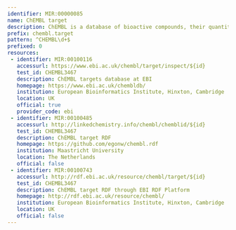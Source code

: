 ```yaml
---
identifier: MIR:00000085
name: ChEMBL target
description: ChEMBL is a database of bioactive compounds, their quantitative properties and bioactivities (binding constants, pharmacology and ADMET, etc). The data is abstracted and curated from the primary scientific literature.
prefix: chembl.target
pattern: ^CHEMBL\d+$
prefixed: 0
resources:
 - identifier: MIR:00100116
   accessurl: https://www.ebi.ac.uk/chembl/target/inspect/${id}
   test_id: CHEMBL3467
   description: ChEMBL targets database at EBI
   homepage: https://www.ebi.ac.uk/chembldb/
   institution: European Bioinformatics Institute, Hinxton, Cambridge
   location: UK
   official: true
   provider_code: ebi
 - identifier: MIR:00100485
   accessurl: http://linkedchemistry.info/chembl/chemblid/${id}
   test_id: CHEMBL3467
   description: ChEMBL target RDF
   homepage: https://github.com/egonw/chembl.rdf
   institution: Maastricht University
   location: The Netherlands
   official: false
 - identifier: MIR:00100743
   accessurl: http://rdf.ebi.ac.uk/resource/chembl/target/${id}
   test_id: CHEMBL3467
   description: ChEMBL target RDF through EBI RDF Platform
   homepage: http://rdf.ebi.ac.uk/resource/chembl/
   institution: European Bioinformatics Institute, Hinxton, Cambridge
   location: UK
   official: false
---
```

